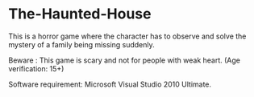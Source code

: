 # The-Haunted-House
This is a horror game where the character has to observe and solve the mystery of a family being missing suddenly.

Beware : This game is scary and not for people with weak heart. (Age verification: 15+)

Software requirement: Microsoft Visual Studio 2010 Ultimate.
